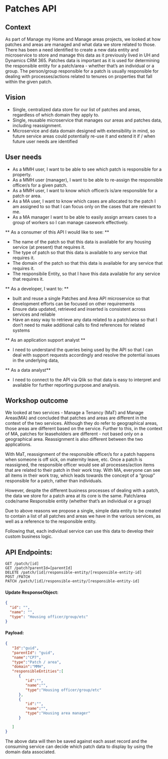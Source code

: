 # Patches API

## Context
As part of Manage my Home and Manage areas projects, we looked at how patches and areas are managed and what data we store related to those. There has been a need identified to create a new data entity and microservice to store and manage this data as it previously lived in UH and Dynamics CRM 365. Patches data is important as it is used for determining the responsible entity for a patch/area - whether that’s an individual or a group. The person/group responsible for a patch is usually responsible for dealing with processes/actions related to tenures on properties that fall within the given patch.

## Vision
-   Single, centralized data store for our list of patches and areas,   regardless of which domain they apply to.
-   Single, reusable microservice that manages our areas and patches data, including reassignment.
-   Microservice and data domain designed with extensibility in mind, so future service areas could potentially re-use it and extend it if / when future user needs are identified


## User needs
-   As a MMH user, I want to be able to see which patch is responsible for a property.
-   As a MMH user (manager), I want to be able to re-assign the responsible officer/s for a given patch.
-   As a MMH user, I want to know which officer/s is/are responsible for a patch or area.
-   As a MA user, I want to know which cases are allocated to the patch I am assigned to so that I can focus only on the cases that are relevant to me.
-   As a MA manager I want to be able to easily assign arrears cases to a group of workers so I can manage casework effectively.

** As a consumer of this API I would like to see: **
- The name of the patch so that this data is available for any housing service (at present) that requires it.
- The type of patch so that this data is available to any service that requires it.
- The domain of the patch so that this data is available for any service that requires it.
- The responsibile Entity, so that I have this data available for any service that requires it.

** As a developer, I want to: **
- built and reuse a single Patches and Area API microservice so that development efforts can be focused on other requirements
- Ensure data updated, retrieved and inserted is consistent across services and reliable
- Have an easy way to retrieve any data related to a patch/area so that I don’t need to make additional calls to find references for related systems

** As an application  support analyst **
-  I need to understand the queries being used by the API so that I can deal with support requests accordingly and resolve the potential issues in the underlying data,

** As a data analyst**
-  I need to connect to the API via Qlik so that data is easy to interpret and available for further reporting purpose.and analysis.

## Workshop outcome


We looked at two services - Manage a Tenancy (MaT) and Manage Areas(MA) and concluded that patches and areas are different in the context of the two services. Although they do refer to geographical areas, those areas are different based on the service. Further to this, in the context of MA, patches for leaseholders are different - not based only on a geographical area. Reassignment is also different between the two applications.

With MaT, reassignment of the responsible officer/s for a patch happens when someone is off sick, on maternity leave, etc. Once a patch is reassigned, the responsible officer would see all processes/action items that are related to their patch in their work tray. With MA, everyone can see all items in their work tray, which leads towards the concept of a “group” responsible for a patch, rather than individuals.

However, despite the different business processes of dealing with a patch, the data we store for a patch area at its core is the same.
Patch/area code/name
Responsible entity (whether that’s an individual or a group)

Due to above reasons we propose a single, simple data entity to be created to contain a list of all patches and areas we have in the various services, as well as a reference to the responsible entity.

Following that, each individual service can use this data to develop their custom business logic.



## API Endpoints:
```
GET /patch/[id]
GET /patch?parentId=[parentId]
DELETE /patch/[id]/responsible-entity/[responsible-entity-id]
POST /PATCH
PATCH /patch/[id]/responsible-entity/[responsible-entity-id]
```

#### Update ResponseObject:
```json
{
  "id": "",
  "name": "",
  "type": "Housing officer/group/etc"
}
```

#### Payload:
```json
{
   "Id":"guid",
   "parentId": "guid",
   "name":"CP7",
   "type":"Patch / area",
   "domain":"MMH",
   "responsibleEntities":[
      {
         "id":"",
         "name":"",
         "type":"Housing officer/group/etc"
      },
      {
         "id":"",
         "name":"",
         "type":"Housing area manager"
      }

   ]
}
```

The above data will then be saved against each asset record and the consuming service can decide which patch data to display by using the domain data associated.


